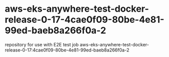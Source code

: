 # aws-eks-anywhere-test-docker-release-0-17-4cae0f09-80be-4e81-99ed-baeb8a266f0a-2
repository for use with E2E test job aws-eks-anywhere-test-docker-release-0-17:4cae0f09-80be-4e81-99ed-baeb8a266f0a-2
